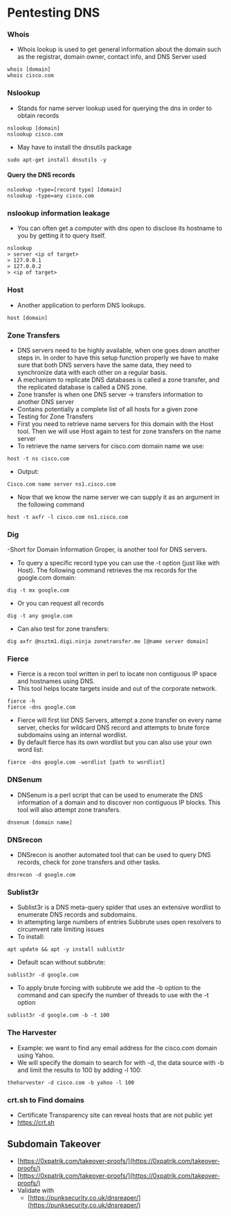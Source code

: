 # Pentesting DNS

### **Whois**

* Whois lookup is used to get general information about the domain such as the registrar, domain owner, contact info, and DNS Server used

```
whois [domain]
whois cisco.com
```

### **Nslookup**

* Stands for name server lookup used for querying the dns in order to obtain records

```
nslookup [domain]
nslookup cisco.com
```

* May have to install the dnsutils package

```
sudo apt-get install dnsutils -y
```

#### **Query the DNS records**

```
nslookup -type=[record type] [domain]
nslookup -type=any cisco.com
```

### nslookup information leakage&#x20;

* You can often get a computer with dns open to disclose its hostname to you by getting it to query itself.

```
nslookup
> server <ip of target>
> 127.0.0.1
> 127.0.0.2
> <ip of target>
```

### **Host**

* Another application to perform DNS lookups.

```
host [domain]
```

### **Zone Transfers**

* DNS servers need to be highly available, when one goes down another steps in. In order to have this setup function properly we have to make sure that both DNS servers have the same data, they need to synchronize data with each other on a regular basis.
* A mechanism to replicate DNS databases is called a zone transfer, and the replicated database is called a DNS zone.
* Zone transfer is when one DNS server -> transfers information to another DNS server
* Contains potentially a complete list of all hosts for a given zone
* Testing for Zone Transfers
* First you need to retrieve name servers for this domain with the Host tool. Then we will use Host again to test for zone transfers on the name server
* To retrieve the name servers for cisco.com domain name we use:

```
host -t ns cisco.com
```

* Output:

```
Cisco.com name server ns1.cisco.com
```

* Now that we know the name server we can supply it as an argument in the following command

```
host -t axfr -l cisco.com ns1.cisco.com
```

### **Dig**

\-Short for Domain Information Groper, is another tool for DNS servers.

* To query a specific record type you can use the -t option (just like with Host). The following command retrieves the mx records for the google.com domain:

```
dig -t mx google.com
```

* Or you can request all records

```
dig -t any google.com
```

* Can also test for zone transfers:

```
dig axfr @nsztm1.digi.ninja zonetransfer.me [@name server domain]
```

### **Fierce**

* Fierce is a recon tool written in perl to locate non contiguous IP space and hostnames using DNS.
* This tool helps locate targets inside and out of the corporate network.

```
fierce -h  
fierce -dns google.com
```

* Fierce will first list DNS Servers, attempt a zone transfer on every name server, checks for wildcard DNS record and attempts to brute force subdomains using an internal wordlist.
* By default fierce has its own wordlist but you can also use your own word list:

```
fierce -dns google.com -wordlist [path to wordlist]
```

### **DNSenum**

* DNSenum is a perl script that can be used to enumerate the DNS information of a domain and to discover non contiguous IP blocks. This tool will also attempt zone transfers.

```
dnsenum [domain name]
```

### **DNSrecon**

* DNSrecon is another automated tool that can be used to query DNS records, check for zone transfers and other tasks.

```
dnsrecon -d google.com
```

### **Sublist3r**

* Sublist3r is a DNS meta-query spider that uses an extensive wordlist to enumerate DNS records and subdomains.
* In attempting large numbers of entries Subbrute uses open resolvers to circumvent rate limiting issues
* To install:

```
apt update && apt -y install sublist3r
```

* Default scan without subbrute:

```
sublist3r -d google.com
```

* To apply brute forcing with subbrute we add the -b option to the command and can specify the number of threads to use with the -t option

```
sublist3r -d google.com -b -t 100
```

### **The Harvester**

* Example: we want to find any email address for the cisco.com domain using Yahoo.
* We will specify the domain to search for with -d, the data source with -b and limit the results to 100 by adding -l 100:

```
theharvester -d cisco.com -b yahoo -l 100
```

### crt.sh to Find domains

* Certificate Transparency site can reveal hosts that are not public yet
* https://crt.sh

## Subdomain Takeover

* [https://0xpatrik.com/takeover-proofs/](https://0xpatrik.com/takeover-proofs/)
* [https://0xpatrik.com/takeover-proofs/](https://0xpatrik.com/takeover-proofs/)
* Validate with&#x20;
  * [https://punksecurity.co.uk/dnsreaper/](https://punksecurity.co.uk/dnsreaper/)
